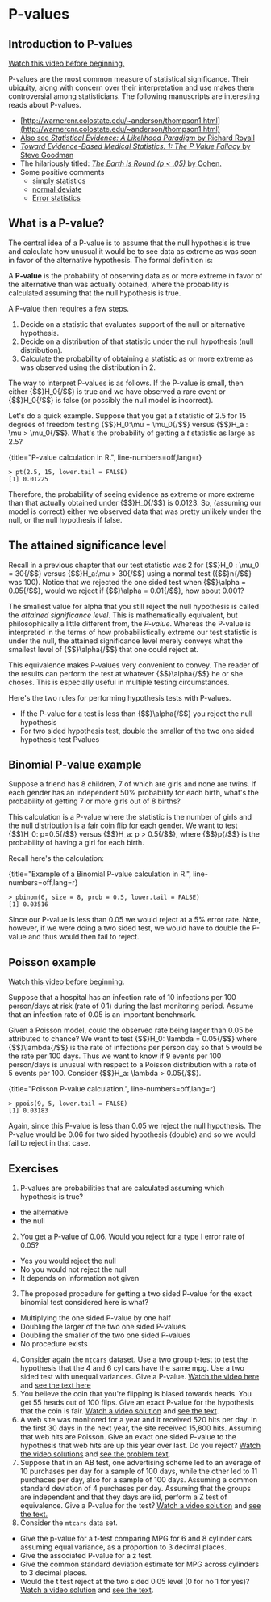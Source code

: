 # P-values

## Introduction to P-values
[Watch this video before beginning.](http://youtu.be/Ky68x_7iK6c?list=PLpl-gQkQivXiBmGyzLrUjzsblmQsLtkzJ)

P-values are the most common measure of statistical significance.
Their ubiquity, along with concern over their interpretation and use
makes them controversial among statisticians.
The following manuscripts are interesting reads about P-values.

* [http://warnercnr.colostate.edu/~anderson/thompson1.html](http://warnercnr.colostate.edu/~anderson/thompson1.html)
* [Also see *Statistical Evidence: A Likelihood Paradigm* by Richard Royall](http://www.crcpress.com/product/isbn/9780412044113)
* [*Toward Evidence-Based Medical Statistics. 1: The P Value Fallacy* by Steve Goodman](https://scholar.google.com/scholar?q=towards+evidence+based+medical+statistics+the+p-value+fallacy&hl=en&as_sdt=0&as_vis=1&oi=scholart&sa=X&ei=uOTjVNHdG4anggSMlYOwBQ&ved=0CBsQgQMwAA)
* The hilariously titled: [*The Earth is Round (p < .05)* by Cohen.](http://www.scopus.com/record/display.url?eid=2-s2.0-0039802908&origin=inward&txGid=BBE363C58BE8785BFF9E71AB60004733.ZmAySxCHIBxxTXbnsoe5w%3a2)
* Some positive comments
  * [simply statistics](http://simplystatistics.org/2012/01/06/p-values-and-hypothesis-testing-get-a-bad-rap-but-we/)
  * [normal deviate](http://normaldeviate.wordpress.com/2013/03/14/double-misunderstandings-about-p-values/)
  * [Error statistics](http://errorstatistics.com/2013/06/14/p-values-cant-be-trusted-except-when-used-to-argue-that-p-values-cant-be-trusted/)


## What is a P-value?

The central idea of a P-value is to assume that the null hypothesis is true and
calculate how unusual it would be to see data as extreme as was seen
in favor of the alternative hypothesis. The formal definition is:

A **P-value** is the probability of observing data as or more extreme in
favor of the alternative than was actually obtained, where the probability
is calculated assuming that the null hypothesis is true.


A P-value then requires a few steps.
1. Decide on a statistic that evaluates support of the null or alternative hypothesis.
2. Decide on a distribution of that statistic under the null hypothesis (null distribution).
3. Calculate the probability of obtaining a statistic as or more extreme as was observed
using the distribution in 2.

The way to interpret P-values is as follows. If the P-value is small, then either {$$}H_0{/$$} is true and we have observed a rare event or {$$}H_0{/$$} is false (or possibly the null model is incorrect).

Let's do a quick example. Suppose that you get a *t* statistic of 2.5
for 15 degrees of freedom  testing {$$}H_0:\mu = \mu_0{/$$}
versus {$$}H_a : \mu > \mu_0{/$$}.
What's the probability of getting a *t* statistic as large as 2.5?

{title="P-value calculation in R.", line-numbers=off,lang=r}
~~~
> pt(2.5, 15, lower.tail = FALSE)
[1] 0.01225
~~~

Therefore, the probability of seeing evidence as extreme or more extreme than that actually obtained under {$$}H_0{/$$} is 0.0123. So, (assuming our model is correct)
either we observed data that was pretty unlikely under the null, or the null
hypothesis if false.

## The attained significance level

Recall in a previous chapter that our
test statistic was 2 for {$$}H_0 : \mu_0  = 30{/$$} versus {$$}H_a:\mu > 30{/$$}
using a normal test ({$$}n{/$$} was 100). Notice that we rejected the one
sided test when {$$}\alpha = 0.05{/$$}, would we reject if {$$}\alpha = 0.01{/$$},
how about 0.001?

The smallest value for alpha that you still reject the null hypothesis is called
the *attained significance level*.
This is mathematically equivalent, but philosophically a little different from,
the *P-value*. Whereas the P-value is interpreted in the terms of how
probabilistically extreme our test statistic is under the null, the attained
significance level merely conveys what the smallest level of {$$}\alpha{/$$}
that one could reject at.


This equivalence makes P-values very convenient to convey. The reader of
the results can perform the test at whatever {$$}\alpha{/$$} he or she
choses. This is especially useful in multiple testing circumstances.

Here's the two rules for performing hypothesis tests with P-values.
* If the P-value for a test is less than {$$}\alpha{/$$} you reject the null hypothesis
* For two sided hypothesis test, double the smaller of the two one
  sided hypothesis test Pvalues


## Binomial P-value example
Suppose a friend has 8 children, 7 of which are girls and none are twins.
If each gender has an independent 50% probability for each birth,
what's the probability of getting 7 or more girls out of 8 births?

This calculation is a P-value where the statistic is the number of girls
and the null distribution is a fair coin flip for each gender. We want to test
{$$}H_0: p=0.5{/$$} versus {$$}H_a: p > 0.5{/$$}, where {$$}p{/$$} is the
probability of having a girl for each birth.

Recall here's the calculation:

{title="Example of a Binomial P-value calculation in R.", line-numbers=off,lang=r}
~~~
> pbinom(6, size = 8, prob = 0.5, lower.tail = FALSE)
[1] 0.03516
~~~

Since our P-value is less than 0.05 we would reject at a 5% error rate. Note,
however, if we were doing a two sided test, we would have to double the P-value
and thus would then fail to reject.

## Poisson example
[Watch this video before beginning.](http://youtu.be/Tcw2OVyEX3s?list=PLpl-gQkQivXiBmGyzLrUjzsblmQsLtkzJ )

Suppose that a hospital has an infection rate of
10 infections per 100 person/days at risk (rate of 0.1)
during the last monitoring period. Assume that an infection rate of 0.05
is an important benchmark.

Given a Poisson model, could the observed rate being larger than
0.05 be attributed to chance? We want to test {$$}H_0: \lambda = 0.05{/$$}
where {$$}\lambda{/$$} is the rate of infections per person day so that
5 would be the rate per 100 days. Thus we want to know if 9 events per
100 person/days is unusual
with respect to a Poisson distribution with a rate of 5 events per 100.
Consider {$$}H_a: \lambda > 0.05{/$$}.

{title="Poisson P-value calculation.", line-numbers=off,lang=r}
~~~
> ppois(9, 5, lower.tail = FALSE)
[1] 0.03183
~~~

Again, since this P-value is less than 0.05 we reject the null hypothesis.
The P-value would be 0.06 for  two sided hypothesis (double) and so we would
fail to reject in that case.

## Exercises
1. P-values are probabilities that are calculated assuming which hypothesis is true?
  - the alternative
  - the null
2. You get a P-value of 0.06. Would you reject for a type I error rate of 0.05?
  - Yes you would reject the null
  - No you would not reject the null
  - It depends on information not given
3. The proposed procedure for getting a two sided P-value for the exact binomial test considered here is what?
  - Multiplying the one sided P-value by one half
  - Doubling the larger of the two one sided P-values
  - Doubling the smaller of the two one sided P-values
  - No procedure exists
4. Consider again the `mtcars` dataset. Use a two group t-test to test
  the hypothesis that the 4 and 6 cyl cars have the same mpg.  Use
  a two sided test with unequal variances. Give a P-value. [Watch the video here](https://www.youtube.com/watch?v=Zo5TirzS9rU&list=PLpl-gQkQivXhHOcVeU3bSJg78zaDYbP9L&index=28)
  and [see the text here](http://bcaffo.github.io/courses/06_StatisticalInference/homework/hw4.html#4)
5. You believe the coin that you're flipping is biased towards heads. You get 55 heads out of
100 flips. Give an exact P-value for the hypothesis that the coin is fair. [Watch a video solution](https://www.youtube.com/watch?v=0sqOErsfhqo&list=PLpl-gQkQivXhHOcVeU3bSJg78zaDYbP9L&index=30)
and [see the text](http://bcaffo.github.io/courses/06_StatisticalInference/homework/hw4.html#6).
6. A web site was monitored for a year and it received 520 hits per day. In the first
30 days in the next year, the site received 15,800 hits. Assuming that web hits
are Poisson. Give an exact one sided P-value to the hypothesis that web hits are up this year over last. Do you reject? [Watch the video solutions](https://www.youtube.com/watch?v=cE_88-Q7TX0&index=31&list=PLpl-gQkQivXhHOcVeU3bSJg78zaDYbP9L) and [see the problem text](http://bcaffo.github.io/courses/06_StatisticalInference/homework/hw4.html#7).
7. Suppose that in an AB test, one advertising scheme led to an average of 10 purchases per day for a sample of 100 days, while the other led to 11 purchaces per day, also for a sample of 100 days.
Assuming a common standard deviation of 4 purchases per day.
Assuming that the groups are independent and that they days are iid, perform a Z test of
equivalence. Give a P-value for the test? [Watch a video solution](https://www.youtube.com/watch?v=Or4ly4rOiaA&index=32&list=PLpl-gQkQivXhHOcVeU3bSJg78zaDYbP9L) and [see the
text.](http://bcaffo.github.io/courses/06_StatisticalInference/homework/hw4.html#8)
8. Consider the `mtcars` data set.
  * Give the p-value for a t-test comparing MPG for 6 and 8 cylinder cars assuming equal variance, as a proportion to 3 decimal places.
  * Give the associated P-value for a z test.
  * Give the common standard deviation estimate for MPG across cylinders to 3 decimal places.
  * Would the t test reject at the two sided 0.05 level (0 for no 1 for yes)?
[Watch a video solution](https://www.youtube.com/watch?v=m0B5p0w2wJI&list=PLpl-gQkQivXhHOcVeU3bSJg78zaDYbP9L&index=37) and [see the text](http://bcaffo.github.io/courses/06_StatisticalInference/homework/hw4.html#13). 
